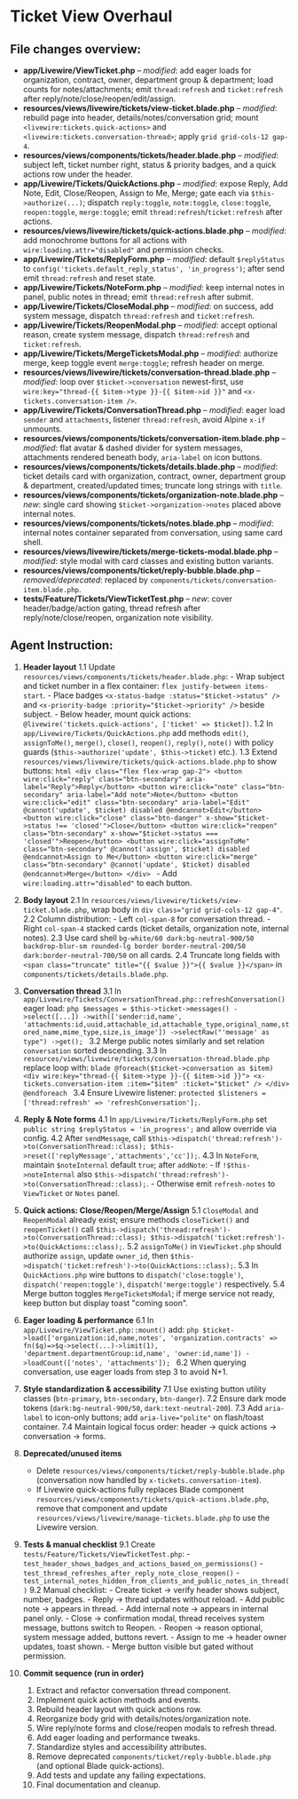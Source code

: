 # Ticket View Overhaul

## File changes overview:

- **app/Livewire/ViewTicket.php** – _modified_: add eager loads for organization, contract, owner, department group & department; load counts for notes/attachments; emit `thread:refresh` and `ticket:refresh` after reply/note/close/reopen/edit/assign.
- **resources/views/livewire/tickets/view-ticket.blade.php** – _modified_: rebuild page into header, details/notes/conversation grid; mount `<livewire:tickets.quick-actions>` and `<livewire:tickets.conversation-thread>`; apply `grid grid-cols-12 gap-4`.
- **resources/views/components/tickets/header.blade.php** – _modified_: subject left, ticket number right, status & priority badges, and a quick actions row under the header.
- **app/Livewire/Tickets/QuickActions.php** – _modified_: expose Reply, Add Note, Edit, Close/Reopen, Assign to Me, Merge; gate each via `$this->authorize(...)`; dispatch `reply:toggle`, `note:toggle`, `close:toggle`, `reopen:toggle`, `merge:toggle`; emit `thread:refresh`/`ticket:refresh` after actions.
- **resources/views/livewire/tickets/quick-actions.blade.php** – _modified_: add monochrome buttons for all actions with `wire:loading.attr="disabled"` and permission checks.
- **app/Livewire/Tickets/ReplyForm.php** – _modified_: default `$replyStatus` to `config('tickets.default_reply_status', 'in_progress')`; after send emit `thread:refresh` and reset state.
- **app/Livewire/Tickets/NoteForm.php** – _modified_: keep internal notes in panel, public notes in thread; emit `thread:refresh` after submit.
- **app/Livewire/Tickets/CloseModal.php** – _modified_: on success, add system message, dispatch `thread:refresh` and `ticket:refresh`.
- **app/Livewire/Tickets/ReopenModal.php** – _modified_: accept optional reason, create system message, dispatch `thread:refresh` and `ticket:refresh`.
- **app/Livewire/Tickets/MergeTicketsModal.php** – _modified_: authorize merge, keep toggle event `merge:toggle`; refresh header on merge.
- **resources/views/livewire/tickets/conversation-thread.blade.php** – _modified_: loop over `$ticket->conversation` newest-first, use `wire:key="thread-{{ $item->type }}-{{ $item->id }}"` and `<x-tickets.conversation-item />`.
- **app/Livewire/Tickets/ConversationThread.php** – _modified_: eager load `sender` and `attachments`, listener `thread:refresh`, avoid Alpine `x-if` unmounts.
- **resources/views/components/tickets/conversation-item.blade.php** – _modified_: flat avatar & dashed divider for system messages, attachments rendered beneath body, `aria-label` on icon buttons.
- **resources/views/components/tickets/details.blade.php** – _modified_: ticket details card with organization, contract, owner, department group & department, created/updated times; truncate long strings with `title`.
- **resources/views/components/tickets/organization-note.blade.php** – _new_: single card showing `$ticket->organization->notes` placed above internal notes.
- **resources/views/components/tickets/notes.blade.php** – _modified_: internal notes container separated from conversation, using same card shell.
- **resources/views/livewire/tickets/merge-tickets-modal.blade.php** – _modified_: style modal with card classes and existing button variants.
- **resources/views/components/ticket/reply-bubble.blade.php** – _removed/deprecated_: replaced by `components/tickets/conversation-item.blade.php`.
- **tests/Feature/Tickets/ViewTicketTest.php** – _new_: cover header/badge/action gating, thread refresh after reply/note/close/reopen, organization note visibility.

## Agent Instruction:

1. **Header layout**
   1.1 Update `resources/views/components/tickets/header.blade.php`:
       - Wrap subject and ticket number in a flex container: `flex justify-between items-start`.
       - Place badges `<x-status-badge :status="$ticket->status" />` and `<x-priority-badge :priority="$ticket->priority" />` beside subject.
       - Below header, mount quick actions: `@livewire('tickets.quick-actions', ['ticket' => $ticket])`.
   1.2 In `app/Livewire/Tickets/QuickActions.php` add methods `edit()`, `assignToMe()`, `merge()`, `close()`, `reopen()`, `reply()`, `note()` with policy guards (`$this->authorize('update', $this->ticket)` etc.).
   1.3 Extend `resources/views/livewire/tickets/quick-actions.blade.php` to show buttons:
       ```html
       <div class="flex flex-wrap gap-2">
           <button wire:click="reply" class="btn-secondary" aria-label="Reply">Reply</button>
           <button wire:click="note" class="btn-secondary" aria-label="Add note">Note</button>
           <button wire:click="edit" class="btn-secondary" aria-label="Edit" @cannot('update', $ticket) disabled @endcannot>Edit</button>
           <button wire:click="close" class="btn-danger" x-show="$ticket->status !== 'closed'">Close</button>
           <button wire:click="reopen" class="btn-secondary" x-show="$ticket->status === 'closed'">Reopen</button>
           <button wire:click="assignToMe" class="btn-secondary" @cannot('assign', $ticket) disabled @endcannot>Assign to Me</button>
           <button wire:click="merge" class="btn-secondary" @cannot('update', $ticket) disabled @endcannot>Merge</button>
       </div>
       ```
       - Add `wire:loading.attr="disabled"` to each button.

2. **Body layout**
   2.1 In `resources/views/livewire/tickets/view-ticket.blade.php`, wrap body in `div class="grid grid-cols-12 gap-4"`.
   2.2 Column distribution:
       - Left `col-span-8` for conversation thread.
       - Right `col-span-4` stacked cards (ticket details, organization note, internal notes).
   2.3 Use card shell `bg-white/60 dark:bg-neutral-900/50 backdrop-blur-sm rounded-lg border border-neutral-200/50 dark:border-neutral-700/50` on all cards.
   2.4 Truncate long fields with `<span class="truncate" title="{{ $value }}">{{ $value }}</span>` in `components/tickets/details.blade.php`.

3. **Conversation thread**
   3.1 In `app/Livewire/Tickets/ConversationThread.php::refreshConversation()` eager load:
       ```php
       $messages = $this->ticket->messages()
           ->select([...])
           ->with(['sender:id,name', 'attachments:id,uuid,attachable_id,attachable_type,original_name,stored_name,mime_type,size,is_image'])
           ->selectRaw("'message' as type")
           ->get();
       ```
   3.2 Merge public notes similarly and set relation `conversation` sorted descending.
   3.3 In `resources/views/livewire/tickets/conversation-thread.blade.php` replace loop with:
       ```blade
       @foreach($ticket->conversation as $item)
           <div wire:key="thread-{{ $item->type }}-{{ $item->id }}">
               <x-tickets.conversation-item :item="$item" :ticket="$ticket" />
           </div>
       @endforeach
       ```
   3.4 Ensure Livewire listener: `protected $listeners = ['thread:refresh' => 'refreshConversation'];`.

4. **Reply & Note forms**
   4.1 In `app/Livewire/Tickets/ReplyForm.php` set `public string $replyStatus = 'in_progress';` and allow override via config.
   4.2 After `sendMessage`, call `$this->dispatch('thread:refresh')->to(ConversationThread::class); $this->reset(['replyMessage','attachments','cc']);`.
   4.3 In `NoteForm`, maintain `$noteInternal` default `true`; after `addNote`:
       - If `!$this->noteInternal` also `$this->dispatch('thread:refresh')->to(ConversationThread::class);`.
       - Otherwise emit `refresh-notes` to `ViewTicket` or `Notes` panel.

5. **Quick actions: Close/Reopen/Merge/Assign**
   5.1 `CloseModal` and `ReopenModal` already exist; ensure methods `closeTicket()` and `reopenTicket()` call `$this->dispatch('thread:refresh')->to(ConversationThread::class); $this->dispatch('ticket:refresh')->to(QuickActions::class);`.
   5.2 `assignToMe()` in `ViewTicket.php` should authorize `assign`, update `owner_id`, then `$this->dispatch('ticket:refresh')->to(QuickActions::class);`.
   5.3 In `QuickActions.php` wire buttons to `dispatch('close:toggle')`, `dispatch('reopen:toggle')`, `dispatch('merge:toggle')` respectively.
   5.4 Merge button toggles `MergeTicketsModal`; if merge service not ready, keep button but display toast "coming soon".

6. **Eager loading & performance**
   6.1 In `app/Livewire/ViewTicket.php::mount()` add:
       ```php
       $ticket->load(['organization:id,name,notes', 'organization.contracts' => fn($q)=>$q->select(...)->limit(1),
                      'department.departmentGroup:id,name', 'owner:id,name'])
              ->loadCount(['notes', 'attachments']);
       ```
   6.2 When querying conversation, use eager loads from step 3 to avoid N+1.

7. **Style standardization & accessibility**
   7.1 Use existing button utility classes (`btn-primary`, `btn-secondary`, `btn-danger`).
   7.2 Ensure dark mode tokens (`dark:bg-neutral-900/50`, `dark:text-neutral-200`).
   7.3 Add `aria-label` to icon-only buttons; add `aria-live="polite"` on flash/toast container.
   7.4 Maintain logical focus order: header → quick actions → conversation → forms.

8. **Deprecated/unused items**
   - Delete `resources/views/components/ticket/reply-bubble.blade.php` (conversation now handled by `x-tickets.conversation-item`).
   - If Livewire quick-actions fully replaces Blade component `resources/views/components/tickets/quick-actions.blade.php`, remove that component and update `resources/views/livewire/manage-tickets.blade.php` to use the Livewire version.

9. **Tests & manual checklist**
   9.1 Create `tests/Feature/Tickets/ViewTicketTest.php`:
       - `test_header_shows_badges_and_actions_based_on_permissions()`
       - `test_thread_refreshes_after_reply_note_close_reopen()`
       - `test_internal_notes_hidden_from_clients_and_public_notes_in_thread()`
   9.2 Manual checklist:
       - Create ticket → verify header shows subject, number, badges.
       - Reply → thread updates without reload.
       - Add public note → appears in thread.
       - Add internal note → appears in internal panel only.
       - Close → confirmation modal, thread receives system message, buttons switch to Reopen.
       - Reopen → reason optional, system message added, buttons revert.
       - Assign to me → header owner updates, toast shown.
       - Merge button visible but gated without permission.

10. **Commit sequence (run in order)**
    1. Extract and refactor conversation thread component.
    2. Implement quick action methods and events.
    3. Rebuild header layout with quick actions row.
    4. Reorganize body grid with details/notes/organization note.
    5. Wire reply/note forms and close/reopen modals to refresh thread.
    6. Add eager loading and performance tweaks.
    7. Standardize styles and accessibility attributes.
    8. Remove deprecated `components/ticket/reply-bubble.blade.php` (and optional Blade quick-actions).
    9. Add tests and update any failing expectations.
    10. Final documentation and cleanup.
